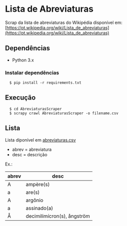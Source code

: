 # Lista de Abreviaturas

Scrap da lista de abreviaturas do Wikipédia disponível em: [https://pt.wikipedia.org/wiki/Lista_de_abreviaturas](https://pt.wikipedia.org/wiki/Lista_de_abreviaturas)

## Dependências

- Python 3.x

### Instalar dependências

```
  $ pip install -r requirements.txt
```

## Execução

```
  $ cd AbreviaturasScraper
  $ scrapy crawl AbreviaturasScraper -o filename.csv
```

## Lista

Lista diponível em [abreviaturas.csv](/abreviaturas.csv)

- abrev = abreviatura
- desc = descrição

Ex.:

| abrev | desc                        |
| ----- | --------------------------- |
| A     | ampère(s)                   |
| a     | are(s)                      |
| A     | argônio                     |
| a     | assinado(a)                 |
| Å     | decimilimícron(s), ångström |
